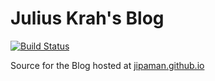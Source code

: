# Julius Krah's Blog
[![Build Status](https://travis-ci.org/jipaman/apache-tiles-advanced-example.svg?branch=master)](https://travis-ci.org/jipaman/apache-tiles-advanced-example)

Source for the Blog hosted at [jipaman.github.io](http://jipaman.github.io)
